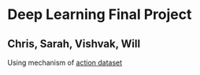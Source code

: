 # Deep Learning Final Project

## Chris, Sarah, Vishvak, Will

Using mechanism of [action dataset](https://www.kaggle.com/c/lish-moa/data)